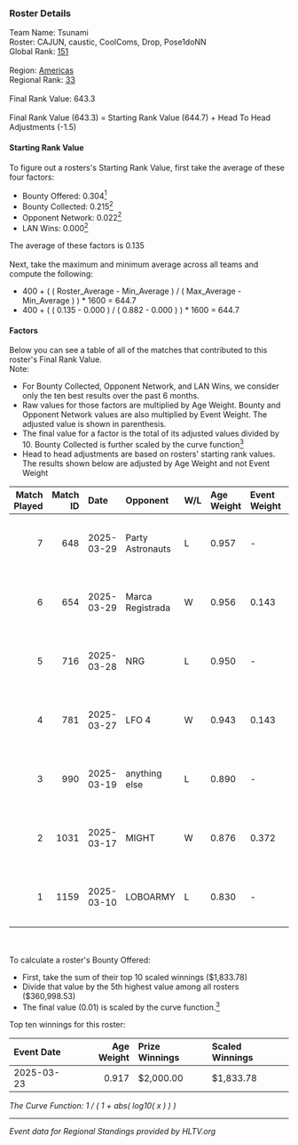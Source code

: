 ### Roster Details<br />
Team Name: Tsunami<br />
Roster: CAJUN, caustic, CoolComs, Drop, Pose1doNN<br />
Global Rank: [151](../../standings_global_2025_05_05.md)<br />
<br />
Region: [Americas]( ../../standings_americas_2025_05_05.md)<br />
Regional Rank: [33]( ../../standings_americas_2025_05_05.md)<br />
<br />
Final Rank Value:  643.3<br />
<br />
Final Rank Value (643.3) = Starting Rank Value (644.7) + Head To Head Adjustments (-1.5)<br />

#### Starting Rank Value<br />
To figure out a rosters's Starting Rank Value, first take the average of these four factors:<br />
- Bounty Offered: 0.304[<sup>1</sup>](#table2)
- Bounty Collected: 0.215[<sup>2</sup>](#table1)
- Opponent Network: 0.022[<sup>2</sup>](#table1)
- LAN Wins: 0.000[<sup>2</sup>](#table1)

The average of these factors is 0.135<br />
<br />
Next, take the maximum and minimum average across all teams and compute the following:<br />
- 400 + ( ( Roster_Average - Min_Average ) / ( Max_Average - Min_Average ) ) * 1600 = 644.7
- 400 + ( ( 0.135 - 0.000 ) / ( 0.882 - 0.000 ) ) * 1600 = 644.7


#### Factors<br />
Below you can see a table of all of the matches that contributed to this roster's Final Rank Value.<br />
Note:<br />

- For Bounty Collected, Opponent Network, and LAN Wins, we consider only the ten best results over the past 6 months.
- Raw values for those factors are multiplied by Age Weight. Bounty and Opponent Network values are also multiplied by Event Weight. The adjusted value is shown in parenthesis.
- The final value for a factor is the total of its adjusted values divided by 10. Bounty Collected is further scaled by the curve function[<sup>3</sup>](#curveFunction)
- Head to head adjustments are based on rosters' starting rank values. The results shown below are adjusted by Age Weight and not Event Weight
<span id="table1"></span><br />


| Match Played | Match ID | Date       | Opponent         | W/L | Age Weight | Event Weight | Bounty Collected | Opponent Network | LAN Wins  | H2H Adj. | Roster                                    |
| -: | -: | :- | :- | :- | :- | :- | :- | :- | :- | -: | :- |
|            7 |      648 | 2025-03-29 | Party Astronauts | L   | 0.957      | -            | -                | -                | -         |   -16.43 | CAJUN, caustic, CoolComs, Drop, Pose1doNN |
|            6 |      654 | 2025-03-29 | Marca Registrada | W   | 0.956      | 0.143        | 0.008 (0.001)    | 0.174 (0.024)    | 0 (0.000) |    14.12 | CAJUN, caustic, CoolComs, Drop, Pose1doNN |
|            5 |      716 | 2025-03-28 | NRG              | L   | 0.950      | -            | -                | -                | -         |    -3.77 | CAJUN, caustic, CoolComs, Drop, Pose1doNN |
|            4 |      781 | 2025-03-27 | LFO 4            | W   | 0.943      | 0.143        | 0.000 (0.000)    | 0.342 (0.046)    | 0 (0.000) |    13.01 | CAJUN, caustic, CoolComs, Drop, Pose1doNN |
|            3 |      990 | 2025-03-19 | anything else    | L   | 0.890      | -            | -                | -                | -         |   -12.73 | CAJUN, caustic, CoolComs, Drop, Pose1doNN |
|            2 |     1031 | 2025-03-17 | MIGHT            | W   | 0.876      | 0.372        | 0.003 (0.001)    | 0.450 (0.147)    | 0 (0.000) |    15.64 | CAJUN, caustic, CoolComs, Drop, Pose1doNN |
|            1 |     1159 | 2025-03-10 | LOBOARMY         | L   | 0.830      | -            | -                | -                | -         |   -11.29 | CAJUN, caustic, CoolComs, Drop, Pose1doNN |

<br />
<span id="table2"></span><br />
To calculate a roster's Bounty Offered:<br />

- First, take the sum of their top 10 scaled winnings ($1,833.78)
- Divide that value by the 5th highest value among all rosters ($360,998.53)
- The final value (0.01) is scaled by the curve function.[<sup>3</sup>](#curveFunction)

Top ten winnings for this roster:<br />

| Event Date | Age Weight | Prize Winnings | Scaled Winnings |
| :- | -: | :- | :- |
| 2025-03-23 |      0.917 | $2,000.00      | $1,833.78       |


<span id="curveFunction"></span>_The Curve Function: 1 / ( 1 + abs( log10( x ) ) )_<br />

---
_Event data for Regional Standings provided by HLTV.org_<br />
